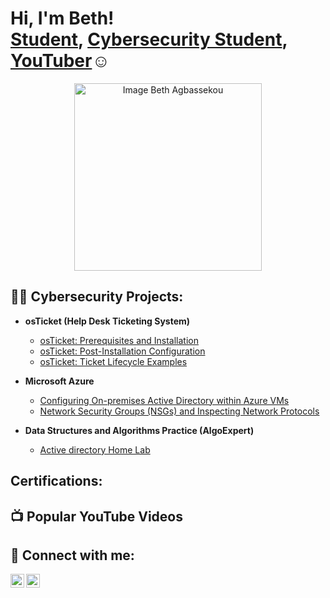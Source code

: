 <h1>Hi, I'm Beth! <br/><a href="https://github.com/Beth-Agbassekou">Student</a>, <a href="(https://www.linkedin.com/in/beth-agbassekou/)">Cybersecurity Student</a>, <a href="https://www.youtube.com/c/joshmadakor">YouTuber</a>☺</h1>
<p align="center">
<img src="(https://github.com/Beth-Agbassekou/Beth-Agbassekou/assets/148320585/a2799652-fda4-44a0-af47-e1345204d984)" alt="Image Beth Agbassekou" width= "300"/>
</p>


<h2>👨‍💻 Cybersecurity Projects:</h2>

- <b>osTicket (Help Desk Ticketing System)</b>
  - [osTicket: Prerequisites and Installation](https://github.com/Beth-Agbassekou/osticket-prereqs)
  - [osTicket: Post-Installation Configuration](https://github.com/Beth-Agbassekou/post-install-config)
  - [osTicket: Ticket Lifecycle Examples](https://github.com/Beth-Agbassekou/ticket-lifecycle)
- <b>Microsoft Azure</b>
  - [Configuring On-premises Active Directory within Azure VMs](https://github.com/Beth-Agbassekou/configure-ad)
  - [Network Security Groups (NSGs) and Inspecting Network Protocols](https://github.com/Beth-Agbassekou/azure-network-protocols)


- <b>Data Structures and Algorithms Practice (AlgoExpert)</b>
  - [Active directory Home Lab](https://github.com/Beth-Agbassekou/AD_PS)

<h2> Certifications:</h2>

<h2>📺 Popular YouTube Videos</h2>



<h2> 🤳 Connect with me:</h2>

[<img align="left" alt="JoshMadakor | YouTube" width="22px" src="https://cdn.jsdelivr.net/npm/simple-icons@v3/icons/youtube.svg" />][youtube]
[<img align="left" alt="JoshMadakor | LinkedIn" width="22px" src="https://cdn.jsdelivr.net/npm/simple-icons@v3/icons/linkedin.svg" />][linkedin]

[youtube]: []
[Instagram]: []
[linkedin]: [(https://www.linkedin.com/in/beth-agbassekou/)]
<!--
**joshmadakor1/joshmadakor1** is a ✨ _special_ ✨ repository because its `README.md` (this file) appears on your GitHub profile.

Here are some ideas to get you started:

- 🔭 I’m currently working on ...
- 🌱 I’m currently learning ...
- 👯 I’m looking to collaborate on ...
- 🤔 I’m looking for help with ...
- 💬 Ask me about ...
- 📫 How to reach me: ...
- 😄 Pronouns: ...
- ⚡ Fun fact: ...
-->
